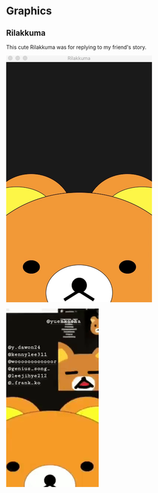 # Graphics

## Rilakkuma
This cute Rilakkuma was for replying to my friend's story.


![Rilakkuma](https://github.com/symoon94/graphics/blob/master/Rilakkuma.gif)

![Instra_reply](https://github.com/symoon94/graphics/blob/master/Rilakkuma_instareply.gif)